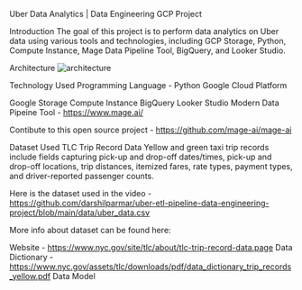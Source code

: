 Uber Data Analytics | Data Engineering GCP Project

Introduction
The goal of this project is to perform data analytics on Uber data using various tools and technologies, including GCP Storage, Python, Compute Instance, Mage Data Pipeline Tool, BigQuery, and Looker Studio.

Architecture
![architecture](https://user-images.githubusercontent.com/35755621/235821702-de9e8321-c8fa-4f2e-986e-8e5f866e291c.jpg)



Technology Used
Programming Language - Python
Google Cloud Platform

Google Storage
Compute Instance
BigQuery
Looker Studio
Modern Data Pipeine Tool - https://www.mage.ai/

Contibute to this open source project - https://github.com/mage-ai/mage-ai

Dataset Used
TLC Trip Record Data Yellow and green taxi trip records include fields capturing pick-up and drop-off dates/times, pick-up and drop-off locations, trip distances, itemized fares, rate types, payment types, and driver-reported passenger counts.

Here is the dataset used in the video - https://github.com/darshilparmar/uber-etl-pipeline-data-engineering-project/blob/main/data/uber_data.csv

More info about dataset can be found here:

Website - https://www.nyc.gov/site/tlc/about/tlc-trip-record-data.page
Data Dictionary - https://www.nyc.gov/assets/tlc/downloads/pdf/data_dictionary_trip_records_yellow.pdf
Data Model


